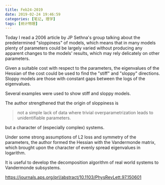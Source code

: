 ```yaml
---
title: Feb24-2019
date: 2019-02-24 19:46:59
categories: [笔记, 理学]
tags: [统计物理]
---
```


Today I read a 2006 article by JP Sethna's group talking about the predetermined "sloppiness" of models, which means that in many models plenty of parameters could be largely varied without producing any apparent changes to the models' results, which may rely delicately on other parameters.

<!--more-->

Given a suitable cost with respect to the parameters, the eigenvalues of the Hessian of the cost could be used to find the "stiff" and "sloppy" directions. Sloppy models are those with constant gaps between the logs of the eigenvalues.

Several examples were used to show stiff and sloppy models.

The author strengthened that the origin of sloppiness is 

> not a simple lack of data where trivial overparametrization leads to unidentifiable parameters.

but a character of (especially complex) systems.

Under some strong assumptions of L2 loss and symmetry of the parameters, the author formed the Hessian with the Vandermonde matrix, which brought upon the character of evenly spread eigenvalues in logarithm. 

It is useful to develop the decomposition algorithm of real world systems to Vandermonde subsystems.

https://journals.aps.org/prl/abstract/10.1103/PhysRevLett.97.150601